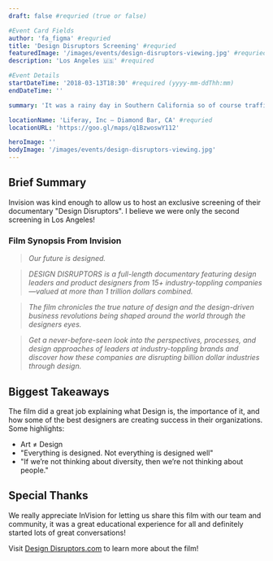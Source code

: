 ```yaml
---
draft: false #requried (true or false)

#Event Card Fields
author: 'fa_figma' #requried
title: 'Design Disruptors Screening' #requried
featuredImage: '/images/events/design-disruptors-viewing.jpg' #requried
description: 'Los Angeles 🇺🇸' #required

#Event Details
startDateTime: '2018-03-13T18:30' #required (yyyy-mm-ddThh:mm)
endDateTime: ''

summary: 'It was a rainy day in Southern California so of course traffic was terrible. That probably impacted our attendance, but those who made it out had a great time!'

locationName: 'Liferay, Inc – Diamond Bar, CA' #requried
locationURL: 'https://goo.gl/maps/q1BzwoswY112'

heroImage: ''
bodyImage: '/images/events/design-disruptors-viewing.jpg'
---
```


## Brief Summary

Invision was kind enough to allow us to host an exclusive screening of their documentary "Design Disruptors". I believe we were only the second screening in Los Angeles!

### Film Synopsis From Invision

> _Our future is designed._

> _DESIGN DISRUPTORS is a full-length documentary featuring design leaders and product designers from 15+ industry-toppling companies—valued at more than 1 trillion dollars combined._

> _The film chronicles the true nature of design and the design-driven business revolutions being shaped around the world through the designers eyes._

> _Get a never-before-seen look into the perspectives, processes, and design approaches of leaders at industry-toppling brands and discover how these companies are disrupting billion dollar industries through design._

## Biggest Takeaways

The film did a great job explaining what Design is, the importance of it, and how some of the best designers are creating success in their organizations. Some highlights:

-   Art ≠ Design
-   "Everything is designed. Not everything is designed well"
-   "If we’re not thinking about diversity, then we’re not thinking about people."

## Special Thanks

We really appreciate InVision for letting us share this film with our team and community, it was a great educational experience for all and definitely started lots of great conversations!

Visit [Design Disruptors.com](https://www.designdisruptors.com/) to learn more about the film!
